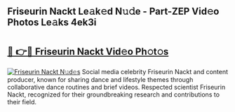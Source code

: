## Friseurin Nackt Le𝚊k𝚎d N𝚞𝚍e - Part-ZEP Vid𝚎o Photos Le𝚊ks 4ek3i

# <h2><a href="http://fb1yt47.evod.top/?m=Friseurin+Nackt">🔗 👉🔴 Friseurin Nackt Vid𝚎o Ph𝚘t𝚘s</a></h2>

[![Friseurin Nackt N𝚞d𝚎s](https://i.imgur.com/8V9OHl7.gif)](http://fb1yt47.evod.top/?m=Friseurin+Nackt)
Social media celebrity Friseurin Nackt and content producer, known for sharing dance and lifestyle themes through collaborative dance routines and brief videos. Respected scientist Friseurin Nackt, recognized for their groundbreaking research and contributions to their field. 
